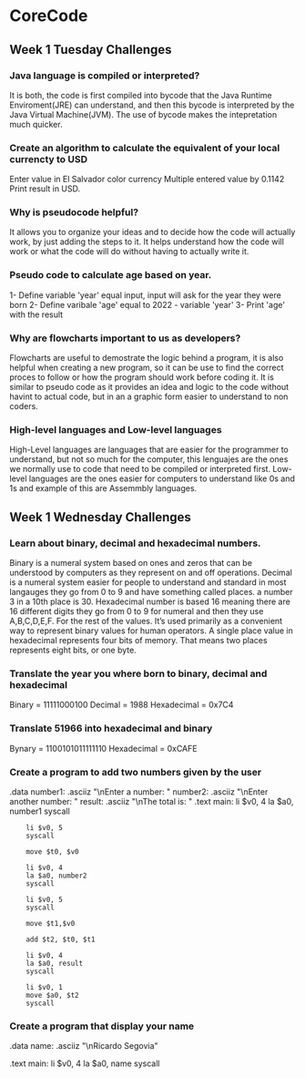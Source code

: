 # CoreCode
## Week 1 Tuesday Challenges
### Java language is compiled or interpreted? 
It is both, the code is first compiled into bycode that the Java Runtime Enviroment(JRE) can understand, and then this bycode is interpreted by the Java Virtual Machine(JVM). The use of bycode makes the intepretation much quicker.
### Create an algorithm to calculate the equivalent of your local currencty to USD
Enter value in El Salvador color currency
Multiple entered value by 0.1142
Print result in USD.
### Why is pseudocode helpful?
It allows you to organize your ideas and to decide how the code will actually work, by just adding the steps to it. It helps understand how the code will work or what the code will do without having to actually write it.
### Pseudo code to calculate age based on year. 
1- Define variable 'year' equal input, input will ask for the year they were born
2- Define varibale 'age'  equal to  2022 - variable 'year'
3- Print 'age' with the result
### Why are flowcharts important to us as developers?
Flowcharts are useful to demostrate the logic behind a program, it is also helpful when creating a new program, so it can be use to find the correct proces to follow or how the program should work before coding it. It is similar to pseudo code as it provides an idea and logic to the code without havint to actual code, but in an a graphic form easier to understand to non coders.
### High-level languages and Low-level languages
High-Level languages are languages that are easier for the programmer to understand, but not so much for the computer, this lenguajes are the ones we normally use to code that need to be compiled or interpreted first. 
Low-level languages are the ones easier for computers to understand like 0s and 1s and example of this are Assemmbly languages.

## Week 1 Wednesday Challenges
### Learn about binary, decimal and hexadecimal numbers.
Binary is a numeral system based on ones and zeros that can be understood by computers as they represent on and off operations. 
Decimal is a numeral system easier for people to understand and standard in most langauges they go from 0 to 9 and have something called places. a number 3 in a 10th place is 30.
Hexadecimal number is based 16 meaning there are 16 different digits they go from 0 to 9 for numeral and then they use A,B,C,D,E,F. For the rest of the values.  It’s used primarily as a convenient way to represent binary values for human operators. A single place value in hexadecimal represents four bits of memory. That means two places represents eight bits, or one byte.

### Translate the year you where born to binary, decimal and hexadecimal
Binary = 11111000100
Decimal = 1988
Hexadecimal = 0x7C4

### Translate 51966 into hexadecimal and binary
Bynary = 1100101011111110
Hexadecimal = 0xCAFE

### Create a program to add two numbers given by the user

.data
	number1: .asciiz "\nEnter a number: "
	number2: .asciiz "\nEnter another number: "
	result: .asciiz "\nThe total is: "
.text
	main:
		li $v0, 4
		la $a0, number1
		syscall
		
		li $v0, 5
		syscall
		
		move $t0, $v0
		
		li $v0, 4
		la $a0, number2
		syscall
		
		li $v0, 5
		syscall
		
		move $t1,$v0
		
		add $t2, $t0, $t1
		
		li $v0, 4
		la $a0, result
		syscall
		
		li $v0, 1
		move $a0, $t2
		syscall
    
 ###  Create a program that display your name
 
 .data
	name: .asciiz "\nRicardo Segovia"
	
.text
	main:
		li $v0, 4
		la $a0, name
		syscall
